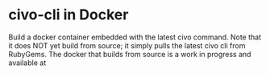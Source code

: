 # civo-cli in Docker

Build a docker container embedded with the latest civo command.  Note that it does NOT yet build from source;
it simply pulls the latest civo cli from RubyGems.  The docker that builds from source is a work in progress and available at

